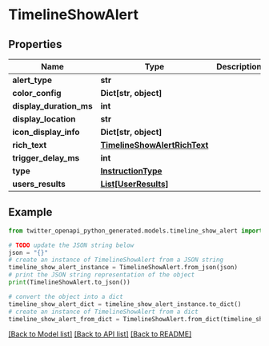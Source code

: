 # TimelineShowAlert


## Properties

Name | Type | Description | Notes
------------ | ------------- | ------------- | -------------
**alert_type** | **str** |  | [optional] 
**color_config** | **Dict[str, object]** |  | [optional] 
**display_duration_ms** | **int** |  | [optional] 
**display_location** | **str** |  | [optional] 
**icon_display_info** | **Dict[str, object]** |  | [optional] 
**rich_text** | [**TimelineShowAlertRichText**](TimelineShowAlertRichText.md) |  | 
**trigger_delay_ms** | **int** |  | [optional] 
**type** | [**InstructionType**](InstructionType.md) |  | 
**users_results** | [**List[UserResults]**](UserResults.md) |  | 

## Example

```python
from twitter_openapi_python_generated.models.timeline_show_alert import TimelineShowAlert

# TODO update the JSON string below
json = "{}"
# create an instance of TimelineShowAlert from a JSON string
timeline_show_alert_instance = TimelineShowAlert.from_json(json)
# print the JSON string representation of the object
print(TimelineShowAlert.to_json())

# convert the object into a dict
timeline_show_alert_dict = timeline_show_alert_instance.to_dict()
# create an instance of TimelineShowAlert from a dict
timeline_show_alert_from_dict = TimelineShowAlert.from_dict(timeline_show_alert_dict)
```
[[Back to Model list]](../README.md#documentation-for-models) [[Back to API list]](../README.md#documentation-for-api-endpoints) [[Back to README]](../README.md)


